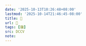 ```yaml
---
date: '2025-10-13T10:26:48+08:00'
lastmod: '2025-10-14T21:46:45-08:00'
title: 􀬔
url: 􀬔
tags: [牖]
src: DCCV
note:
---
```

